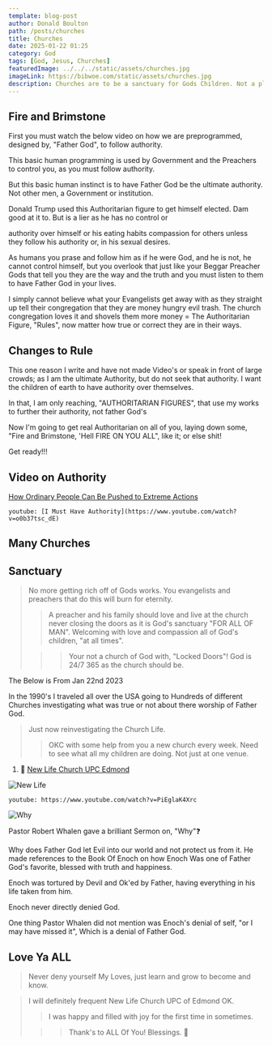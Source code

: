 ```yaml
---
template: blog-post
author: Donald Boulton
path: /posts/churches
title: Churches
date: 2025-01-22 01:25
category: God
tags: [God, Jesus, Churches]
featuredImage: ../../../static/assets/churches.jpg
imageLink: https://bibwoe.com/static/assets/churches.jpg
description: Churches are to be a sanctuary for Gods Children. Not a playtime party place!
---
```


<Container p={4} bg="muted">
  <H2>Fire and Brimstone</H2>
</Container>

First you must watch the below video on how we are preprogrammed, designed by, "Father God", to follow authority.

This basic human programming is used by Government and the Preachers to control you, as you must follow authority.

But this basic human instinct is to have Father God be the ultimate authority. Not other men, a Government or institution.

Donald Trump used this Authoritarian figure to get himself elected. Dam good at it to. But is a lier as he has no control or

authority over himself or his eating habits compassion for others unless they follow his authority or, in his sexual desires.

As humans you prase and follow him as if he were God, and he is not, he cannot control himself, but you overlook that just like your Beggar Preacher Gods that tell you they are the way and the truth and you must listen to them to have Father God in your lives.

I simply cannot believe what your Evangelists get away with as they straight up tell their congregation that they are money hungry evil trash. The church congregation loves it and shovels them more money  =  The Authoritarian Figure, "Rules", now matter how true or correct they are in their ways.

## Changes to Rule

This one reason I write and have not made Video's or speak in front of large crowds; as I am the ultimate Authority, but do not seek that authority. I want the children of earth to have authority over themselves.

In that, I am only reaching, "AUTHORITARIAN FIGURES", that use my works to further their authority, not father God's

Now I'm going to get real Authoritarian on all of you, laying down some, "Fire and Brimstone, 'Hell FIRE ON YOU ALL", like it; or else shit!

Get ready!!!

## Video on Authority

[How Ordinary People Can Be Pushed to Extreme Actions](https://www.youtube.com/watch?v=o0b37tsc_dE)

<Section>

`youtube: [I Must Have Authority](https://www.youtube.com/watch?v=o0b37tsc_dE)`

</Section>

<Container p={4}>
  <H2>Many Churches</H2>
</Container>

## Sanctuary

> No more getting rich off of Gods works. You evangelists and preachers that do this will burn for eternity.
>
> > A preacher and his family should love and live at the church never closing the doors as it is God's sanctuary "FOR ALL OF MAN". Welcoming with love and compassion all of God's children, "at all times".
>
> > > Your not a church of God with, "Locked Doors"! God is 24/7 365 as the church should be.


The Below is From Jan 22nd 2023

<Accordion label='Old post 2023'>

<Paragraph variant="block">

In the 1990's I traveled all over the USA going to Hundreds of different Churches investigating what was true or not about there worship of Father God.

> Just now reinvestigating the Church Life.
>
> > OKC with some help from you a new church every week. Need to see what all my children are doing. Not just at one venue.

1. 🔗 [New Life Church UPC Edmond](https://newlifeupcok.com)

![New Life](../../../static/img/new-life-logo.png)

`youtube: https://www.youtube.com/watch?v=PiEglaK4Xrc`

![Why](../../../static/img/question.png)

Pastor Robert Whalen gave a brilliant Sermon on, "Why"❓

Why does Father God let Evil into our world and not protect us from it. He made references to the Book Of Enoch on how Enoch Was one of Father God's favorite, blessed with truth and happiness.

Enoch was tortured by Devil and Ok'ed by Father, having everything in his life taken from him.

Enoch never directly denied God.

One thing Pastor Whalen did not mention was Enoch's denial of self, "or I may have missed it", Which is a denial of Father God.

## Love Ya ALL

> Never deny yourself My Loves, just learn and grow to become and know.

> I will definitely frequent New Life Church UPC of Edmond OK.
>
> > I was happy and filled with joy for the first time in sometimes.
>
> > > Thank's to ALL Of You! Blessings. 🙏

</Paragraph>

</SingleAccordion>


